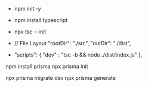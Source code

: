 - npm init -y
- npm install typescript
- npx tsc --init 
-  // File Layout
    "rootDir": "./src",
    "outDir": "./dist",

-  "scripts": {
    "dev" : "tsc -b && node ./dist/index.js"
  },

npm install prisma 
npx prisma init 


npx prisma migrate dev
npx prisma generate